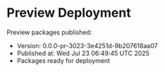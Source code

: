 <!-- Updated: Wed Jul 23 06:49:45 UTC 2025 -->
# Preview Deployment

Preview packages published:
- Version: 0.0.0-pr-3023-3e4251d-9b207618aa07
- Published at: Wed Jul 23 06:49:45 UTC 2025
- Packages ready for deployment

